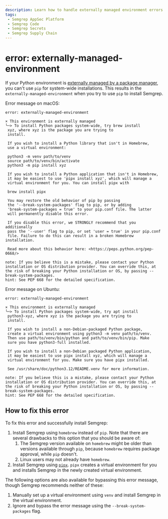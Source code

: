 ```yaml
---
description: Learn how to handle externally managed environment errors when installing Semgrep using pip.
tags:
 - Semgrep AppSec Platform
 - Semgrep Code
 - Semgrep Secrets
 - Semgrep Supply Chain
---
```


# error: externally-managed-environment

If your Python environment is [externally managed by a package manager]((https://packaging.python.org/en/latest/specifications/externally-managed-environments/)), you can't use `pip` for system-wide installations. This results in the `externally-managed-environment` when you try to use `pip` to install Semgrep.

Error message on macOS:

```console
error: externally-managed-environment

× This environment is externally managed
╰─> To install Python packages system-wide, try brew install
 xyz, where xyz is the package you are trying to
 install.
    
 If you wish to install a Python library that isn't in Homebrew,
 use a virtual environment:
    
 python3 -m venv path/to/venv
 source path/to/venv/bin/activate
 python3 -m pip install xyz
    
 If you wish to install a Python application that isn't in Homebrew,
 it may be easiest to use 'pipx install xyz', which will manage a
 virtual environment for you. You can install pipx with
    
 brew install pipx
    
 You may restore the old behavior of pip by passing
 the '--break-system-packages' flag to pip, or by adding
 'break-system-packages = true' to your pip.conf file. The latter
 will permanently disable this error.
    
 If you disable this error, we STRONGLY recommend that you additionally
 pass the '--user' flag to pip, or set 'user = true' in your pip.conf
 file. Failure to do this can result in a broken Homebrew installation.
    
 Read more about this behavior here: <https://peps.python.org/pep-0668/>

note: If you believe this is a mistake, please contact your Python installation or OS distribution provider. You can override this, at the risk of breaking your Python installation or OS, by passing --break-system-packages.
hint: See PEP 668 for the detailed specification.
```

Error message on Ubuntu:

```console
error: externally-managed-environment

× This environment is externally managed
╰─> To install Python packages system-wide, try apt install
 python3-xyz, where xyz is the package you are trying to
 install.
    
 If you wish to install a non-Debian-packaged Python package,
 create a virtual environment using python3 -m venv path/to/venv.
 Then use path/to/venv/bin/python and path/to/venv/bin/pip. Make
 sure you have python3-full installed.
    
 If you wish to install a non-Debian packaged Python application,
 it may be easiest to use pipx install xyz, which will manage a
 virtual environment for you. Make sure you have pipx installed.
    
 See /usr/share/doc/python3.12/README.venv for more information.

note: If you believe this is a mistake, please contact your Python installation or OS distribution provider. You can override this, at the risk of breaking your Python installation or OS, by passing --break-system-packages.
hint: See PEP 668 for the detailed specification.
```

## How to fix this error

To fix this error and successfully install Semgrep:

1. Install Semgrep using `homebrew` instead of `pip`. Note that there are several drawbacks to this option that you should be aware of:
   1. The Semgrep version available on `homebrew` might be older than versions available through `pip`, because `homebrew` requires package approval, while `pip` doesn't.
   2. Linux users may not already have `homebrew`.
2. Install Semgrep using [`pipx`](https://github.com/pypa/pipx). `pipx` creates a virtual environment for you and installs Semgrep in the newly created virtual environment.

The following options are also available for bypassing this error message, though Semgrep recommends neither of these:

1. Manually set up a virtual environment using `venv` and install Semgrep in the virtual environment.
2. Ignore and bypass the error message using the `--break-system-packages` flag.
